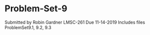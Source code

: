 # Problem-Set-9
 Submitted by Robin Gardner
LMSC-261
Due 11-14-2019
Includes files ProblemSet9.1, 9.2, 9.3

